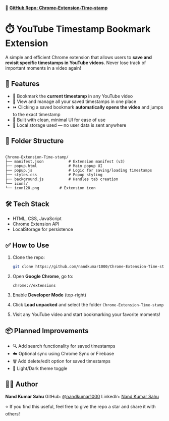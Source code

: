 
🔗 **[GitHub Repo: Chrome-Extension-Time-stamp](https://github.com/nandkumar1000/Chrome-Extension-Time-stamp-)**


# ⏱️ YouTube Timestamp Bookmark Extension

A simple and efficient Chrome extension that allows users to **save and revisit specific timestamps in YouTube videos**. Never lose track of important moments in a video again!

## 🚀 Features

- 🔖 Bookmark the **current timestamp** in any YouTube video
- 📂 View and manage all your saved timestamps in one place
- ⏩ Clicking a saved bookmark **automatically opens the video** and jumps to the exact timestamp
- 🧠 Built with clean, minimal UI for ease of use
- 🔐 Local storage used — no user data is sent anywhere


## 📁 Folder Structure

```

Chrome-Extension-Time-stamp/
├── manifest.json           # Extension manifest (v3)
├── popup.html              # Main popup UI
├── popup.js                # Logic for saving/loading timestamps
├── styles.css              # Popup styling
├── background.js           # Handles tab creation
└── icons/
└── icon128.png         # Extension icon

````

## 🛠️ Tech Stack

- HTML, CSS, JavaScript
- Chrome Extension API
- LocalStorage for persistence

## ✅ How to Use

1. Clone the repo:
   ```bash
   git clone https://github.com/nandkumar1000/Chrome-Extension-Time-stamp-.git


2. Open **Google Chrome**, go to:

   ```
   chrome://extensions
   ```

3. Enable **Developer Mode** (top-right)

4. Click **Load unpacked** and select the folder `Chrome-Extension-Time-stamp`

5. Visit any YouTube video and start bookmarking your favorite moments!

## 📦 Planned Improvements

* 🔍 Add search functionality for saved timestamps
* ☁️ Optional sync using Chrome Sync or Firebase
* 🗑️ Add delete/edit option for saved timestamps
* 🎨 Light/Dark theme toggle

## 🙋‍♂️ Author

**Nand Kumar Sahu**
GitHub: [@nandkumar1000](https://github.com/nandkumar1000)
LinkedIn: [Nand Kumar Sahu](https://linkedin.com/in/nandkumar1234)



⭐ If you find this useful, feel free to give the repo a star and share it with others!


